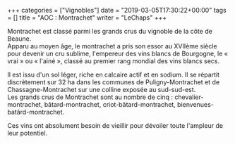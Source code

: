 +++
categories = ["Vignobles"]
date = "2019-03-05T17:30:22+00:00"
tags = [] 
title = "AOC : Montrachet"
writer = "LeChaps"
+++

Montrachet est classé parmi les grands crus du vignoble de la côte de Beaune.  
Apparu au moyen âge, le montrachet a pris son essor au XVIIème siècle pour devenir un cru sublime, l'empereur des vins blancs de Bourgogne, le « vrai » ou « l'ainé », classé au premier rang mondial des vins blancs secs.  

Il est issu d'un sol léger, riche en calcaire actif et en sodium. Il se répartit discrètement sur 32 ha dans les communes de Puligny-Montrachet et de Chassagne-Montrachet sur une colline exposée au sud-sud-est.  
Les grands crus de Montrachet sont au nombre de cinq : chevalier-montrachet, bâtard-montrachet, criot-bâtard-montrachet, bienvenues-batârd-montrachet.  

Ces vins ont absolument besoin de vieillir pour dévoiler toute l'ampleur de leur potentiel.
